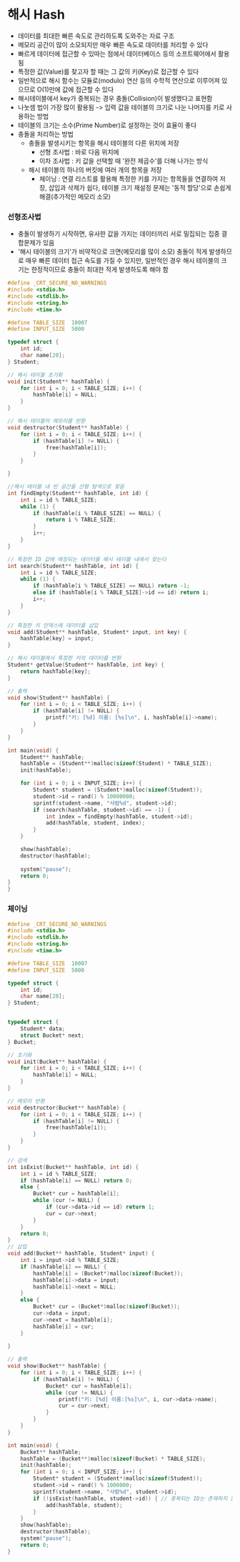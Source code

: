 # 해시 Hash
- 데이터를 최대한 빠른 속도로 관리하도록 도와주는 자료 구조 
- 메모리 공간이 많이 소모되지만 매우 빠른 속도로 데이터를 처리할 수 있다
- 빠르게 데이터에 접근할 수 있따는 점에서 데이터베이스 등의 소프트웨어에서 활용됨 
- 특정한 값(Value)를 찾고자 할 때는 그 값의 키(Key)로 접근할 수 있다
- 일반적으로 해시 함수는 모듈로(modulo) 연산 등의 수학적 연산으로 이루어져 있으므로 O(1)만에 값에 접근할 수 있다
- 해시테이블에서 key가 중복되는 경우 충돌(Collision)이 발생했다고 표현함
- 나눗셈 법이 가장 많이 활용됨 ->  입력 값을 테이블의 크기로 나눈 나머지를 키로 사용하는 방법
- 테이블의 크기는 소수(Prime Number)로 설정하는 것이 효율이 좋다
- 충돌을 처리하는 방법
	- 충돌을 발생시키는 항목을 해시 테이블의 다른 위치에 저장
		- 선형 조사법 : 바로 다음 위치에
		- 이차 조사법 : 키 값을 선택할 때 '완전 제곱수'를 더해 나가는 방식
	- 해시 테이블의 하나의 버킷에 여러 개의 항목을 저장   
		- 체이닝 : 연결 리스트를 활용해 특정한 키를 가지는 항목들을 연결하여 저장, 삽입과 삭제가 쉽다, 테이블 크기 재설정 문제는 '동적 할당'으로 손쉽게 해결(추가적인 메모리 소모)

### 선형조사법
- 충돌이 발생하기 시작하면, 유사한 값을 가지는 데이터끼리 서로 밀집되는 집중 결합문제가 있음
- '해시 테이블의 크기'가 비약적으로 크면(메모리를 많이 소모) 충돌이 적게 발생하므로 매우 빠른 데이터 접근 속도를 가질 수 있지만, 일반적인 경우 해시 테이블의 크기는 한정적이므로 충돌이 최대한 적게 발생하도록 해야 함

``` c
#define _CRT_SECURE_NO_WARNINGS
#include <stdio.h>
#include <stdlib.h>
#include <string.h>
#include <time.h>

#define TABLE_SIZE	10007
#define INPUT_SIZE	5000

typedef struct {
	int id;
	char name[20];
} Student;

// 해시 테이블 초기화
void init(Student** hashTable) {
	for (int i = 0; i < TABLE_SIZE; i++) {
		hashTable[i] = NULL;
	}
}

// 해시 테이블의 메모리를 반환
void destructor(Student** hashTable) {
	for (int i = 0; i < TABLE_SIZE; i++) {
		if (hashTable[i] != NULL) {
			free(hashTable[i]);
		}
	}

}

//해시 테이블 내 빈 공간을 선형 탐색으로 찾음
int findEmpty(Student** hashTable, int id) {
	int i = id % TABLE_SIZE;
	while (1) {
		if (hashTable[i % TABLE_SIZE] == NULL) {
			return i % TABLE_SIZE;
		}
		i++;
	}
}

// 특정한 ID 값에 매칭되는 데이터를 해시 테이블 내에서 찾는다
int search(Student** hashTable, int id) {
	int i = id % TABLE_SIZE;
	while (1) {
		if (hashTable[i % TABLE_SIZE] == NULL) return -1;
		else if (hashTable[i % TABLE_SIZE]->id == id) return i;
		i++;
	}
}

// 특정한 키 인덱스에 데이터를 삽입
void add(Student** hashTable, Student* input, int key) {
	hashTable[key] = input;
}

// 해시 테이블에서 특정한 키의 데이터를 반환
Student* getValue(Student** hashTable, int key) {
	return hashTable[key];
}

// 출력
void show(Student** hashTable) {
	for (int i = 0; i < TABLE_SIZE; i++) {
		if (hashTable[i] != NULL) {
			printf("키: [%d] 이름: [%s]\n", i, hashTable[i]->name);
		}
	}
}

int main(void) {
	Student** hashTable;
	hashTable = (Student**)malloc(sizeof(Student) * TABLE_SIZE);
	init(hashTable);

	for (int i = 0; i < INPUT_SIZE; i++) {
		Student* student = (Student*)malloc(sizeof(Student));
		student->id = rand() % 10000000;
		sprintf(student->name, "사람%d", student->id);
		if (search(hashTable, student->id) == -1) {
			int index = findEmpty(hashTable, student->id);
			add(hashTable, student, index);
		}
	}

	show(hashTable);
	destructor(hashTable);
	
	system("pause");
	return 0;
}
}
```
### 체이닝
```c
#define _CRT_SECURE_NO_WARNINGS
#include <stdio.h>
#include <stdlib.h>
#include <string.h>
#include <time.h>

#define TABLE_SIZE	10007
#define INPUT_SIZE	5000

typedef struct {
	int id;
	char name[20];
} Student;


typedef struct {
	Student* data;
	struct Bucket* next;
} Bucket;

// 초기화
void init(Bucket** hashTable) {
	for (int i = 0; i < TABLE_SIZE; i++) {
		hashTable[i] = NULL;
	}
}

// 메모리 반환
void destructor(Bucket** hashTable) {
	for (int i = 0; i < TABLE_SIZE; i++) {
		if (hashTable[i] != NULL) {
			free(hashTable[i]);
		}
	}
}

// 검색
int isExist(Bucket** hashTable, int id) {
	int i = id % TABLE_SIZE;
	if (hashTable[i] == NULL) return 0;
	else {
		Bucket* cur = hashTable[i];
		while (cur != NULL) {
			if (cur->data->id == id) return 1;
			cur = cur->next;
		}
	}
	return 0;
}
// 삽입
void add(Bucket** hashTable, Student* input) {
	int i = input->id % TABLE_SIZE;
	if (hashTable[i] == NULL) {
		hashTable[i] = (Bucket*)malloc(sizeof(Bucket));
		hashTable[i]->data = input;
		hashTable[i]->next = NULL;
	}
	else {
		Bucket* cur = (Bucket*)malloc(sizeof(Bucket));
		cur->data = input;
		cur->next = hashTable[i];
		hashTable[i] = cur;
	}
		
}

// 출력
void show(Bucket** hashTable) {
	for (int i = 0; i < TABLE_SIZE; i++) {
		if (hashTable[i] != NULL) {
			Bucket* cur = hashTable[i];
			while (cur != NULL) {
				printf("키: [%d] 이름:[%s]\n", i, cur->data->name);
				cur = cur->next;
			}
		}
	}
}

int main(void) {
	Bucket** hashTable;
	hashTable = (Bucket**)malloc(sizeof(Bucket) * TABLE_SIZE);
	init(hashTable);
	for (int i = 0; i < INPUT_SIZE; i++) {
		Student* student = (Student*)malloc(sizeof(Student));
		student->id = rand() % 1000000;
		sprintf(student->name, "사람%d", student->id);
		if (!isExist(hashTable, student->id)) { // 중복되는 ID는 존재하지 않도록 함.
			add(hashTable, student);
		}
	}
	show(hashTable);
	destructor(hashTable);
	system("pause");
	return 0;
}
```
